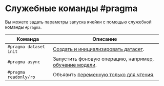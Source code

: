 # Служебные команды #pragma

Вы можете задать параметры запуска ячейки с помощью служебной команды `#pragma`.

| Команда | Описание |
|----|----|
| `#pragma dataset init` | [Создать и инициализировать датасет](dataset.md#init). |
| `#pragma async` | Запустить фоновую операцию, например, [обучение модели](async.md#run). |
| `#pragma readonly/ro` | Объявить [переменную только для чтения](magic.md#readonly). |
